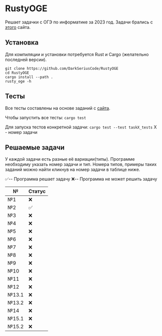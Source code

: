 # RustyOGE
Решает задачки с ОГЭ по информатике за 2023 год. Задачи брались с [этого](https://inf-oge.sdamgia.ru/prob_catalog) сайта.

## Установка
Для компиляции и установки потребуется Rust и Cargo (желательно последней версии).
```
git clone https://github.com/DarkSeriusCode/RustyOGE
cd RustyOGE
cargo install --path .
rusty_oge -h
```

## Тесты
Все тесты составлены на основе заданий с [сайта](https://inf-oge.sdamgia.ru/prob_catalog).

Чтобы запустить все тесты:
`cargo test`

Для запуска тестов конкретной задачи:
`cargo test --test taskX_tests` X - номер задачи

## Решаемые задачи
У каждой задачи есть разные её вариации(типы). Программе необходиму указать номер задачи и тип. Номера типов, примеры таких заданий можно найти кликнув на номер задачи в таблице ниже.

✅-- Программа решает задачу
❌-- Программа не может решить задачу


|№    |Статус|
|-----|------|
|№1   |  ❌  |
|№2   |  ✅  |
|№3   |  ❌  |
|№4   |  ❌  |
|№5   |  ❌  |
|№6   |  ❌  |
|№7   |  ❌  |
|№8   |  ❌  |
|№9   |  ❌  |
|№10  |  ❌  |
|№11  |  ❌  |
|№12  |  ❌  |
|№13.1|  ❌  |
|№13.2|  ❌  |
|№14  |  ❌  |
|№15.1|  ❌  |
|№15.2|  ❌  |

